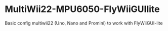 # MultiWii22-MPU6050-FlyWiiGUIlite
Basic config multiwii22 (Uno, Nano and Promini) to work with FlyWiiGUI-lite
